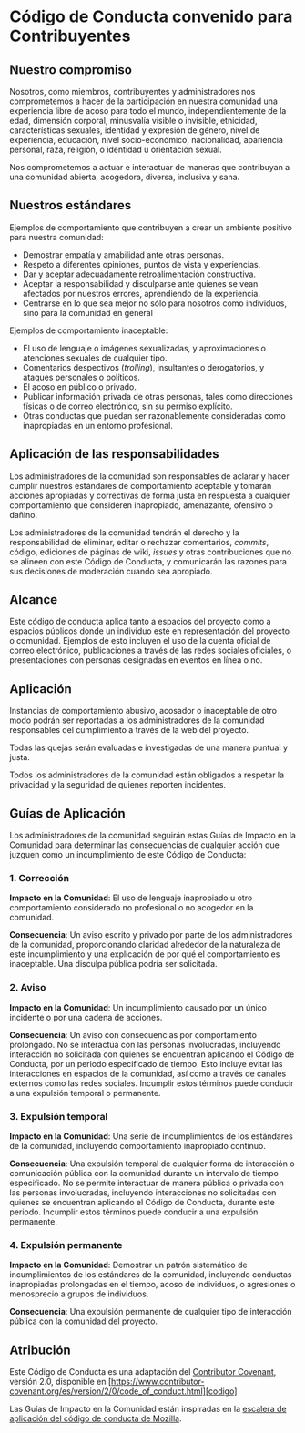 
# Código de Conducta convenido para Contribuyentes

## Nuestro compromiso

Nosotros, como miembros, contribuyentes y administradores nos comprometemos a
hacer de la participación en nuestra comunidad una experiencia libre de acoso
para todo el mundo, independientemente de la edad, dimensión corporal,
minusvalía visible o invisible, etnicidad, características sexuales, identidad y
expresión de género, nivel de experiencia, educación, nivel socio-económico,
nacionalidad, apariencia personal, raza, religión, o identidad u orientación
sexual.

Nos comprometemos a actuar e interactuar de maneras que contribuyan a una
comunidad abierta, acogedora, diversa, inclusiva y sana.

## Nuestros estándares

Ejemplos de comportamiento que contribuyen a crear un ambiente positivo para
nuestra comunidad:

* Demostrar empatía y amabilidad ante otras personas.
* Respeto a diferentes opiniones, puntos de vista y experiencias.
* Dar y aceptar adecuadamente retroalimentación constructiva.
* Aceptar la responsabilidad y disculparse ante quienes se vean afectados por
  nuestros errores, aprendiendo de la experiencia.
* Centrarse en lo que sea mejor no sólo para nosotros como individuos, sino para
  la comunidad en general

Ejemplos de comportamiento inaceptable:

* El uso de lenguaje o imágenes sexualizadas, y aproximaciones o
  atenciones sexuales de cualquier tipo.
* Comentarios despectivos (_trolling_), insultantes o derogatorios, y ataques
  personales o políticos.
* El acoso en público o privado.
* Publicar información privada de otras personas, tales como direcciones físicas
  o de correo electrónico, sin su permiso explícito.
* Otras conductas que puedan ser razonablemente consideradas como inapropiadas
  en un entorno profesional.

## Aplicación de las responsabilidades

Los administradores de la comunidad son responsables de aclarar y hacer cumplir
nuestros estándares de comportamiento aceptable y tomarán acciones apropiadas y
correctivas de forma justa en respuesta a cualquier comportamiento que
consideren inapropiado, amenazante, ofensivo o dañino.

Los administradores de la comunidad tendrán el derecho y la responsabilidad de
eliminar, editar o rechazar comentarios, _commits_, código, ediciones de páginas
de wiki, _issues_ y otras contribuciones que no se alineen con este Código de
Conducta, y comunicarán las razones para sus decisiones de moderación cuando sea
apropiado.

## Alcance

Este código de conducta aplica tanto a espacios del proyecto como a espacios
públicos donde un individuo esté en representación del proyecto o comunidad.
Ejemplos de esto incluyen el uso de la cuenta oficial de correo electrónico,
publicaciones a través de las redes sociales oficiales, o presentaciones con
personas designadas en eventos en línea o no.

## Aplicación

Instancias de comportamiento abusivo, acosador o inaceptable de otro modo podrán
ser reportadas a los administradores de la comunidad responsables del
cumplimiento a través de la web del proyecto.

Todas las quejas serán evaluadas e investigadas de una manera puntual y justa.

Todos los administradores de la comunidad están obligados a respetar la
privacidad y la seguridad de quienes reporten incidentes.

## Guías de Aplicación

Los administradores de la comunidad seguirán estas Guías de Impacto en la
Comunidad para determinar las consecuencias de cualquier acción que juzguen como
un incumplimiento de este Código de Conducta:

### 1. Corrección

**Impacto en la Comunidad**: El uso de lenguaje inapropiado u otro
comportamiento considerado no profesional o no acogedor en la comunidad.

**Consecuencia**: Un aviso escrito y privado por parte de los administradores de
la comunidad, proporcionando claridad alrededor de la naturaleza de este
incumplimiento y una explicación de por qué el comportamiento es inaceptable.
Una disculpa pública podría ser solicitada.

### 2. Aviso

**Impacto en la Comunidad**: Un incumplimiento causado por un único incidente o
por una cadena de acciones.

**Consecuencia**: Un aviso con consecuencias por comportamiento prolongado. No
se interactúa con las personas involucradas, incluyendo interacción no
solicitada con quienes se encuentran aplicando el Código de Conducta, por un
periodo especificado de tiempo. Esto incluye evitar las interacciones en
espacios de la comunidad, así como a través de canales externos como las redes
sociales. Incumplir estos términos puede conducir a una expulsión temporal o
permanente.

### 3. Expulsión temporal

**Impacto en la Comunidad**: Una serie de incumplimientos de los estándares de
la comunidad, incluyendo comportamiento inapropiado continuo.

**Consecuencia**: Una expulsión temporal de cualquier forma de interacción o
comunicación pública con la comunidad durante un intervalo de tiempo
especificado. No se permite interactuar de manera pública o privada con las
personas involucradas, incluyendo interacciones no solicitadas con quienes se
encuentran aplicando el Código de Conducta, durante este periodo. Incumplir
estos términos puede conducir a una expulsión permanente.

### 4. Expulsión permanente

**Impacto en la Comunidad**: Demostrar un patrón sistemático de incumplimientos
de los estándares de la comunidad, incluyendo conductas inapropiadas prolongadas
en el tiempo, acoso de individuos, o agresiones o menosprecio a grupos de
individuos.

**Consecuencia**: Una expulsión permanente de cualquier tipo de interacción
pública con la comunidad del proyecto.

## Atribución

Este Código de Conducta es una adaptación del [Contributor Covenant][homepage],
versión 2.0, disponible en [https://www.contributor-covenant.org/es/version/2/0/code_of_conduct.html][codigo]

Las Guías de Impacto en la Comunidad están inspiradas en la [escalera de aplicación del código de conducta de Mozilla](https://github.com/mozilla/diversity).

[homepage]: https://www.contributor-covenant.org
[codigo]: https://www.contributor-covenant.org/es/version/2/0/code_of_conduct.html
